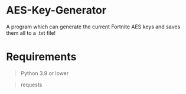 # AES-Key-Generator
A program which can generate the current Fortnite AES keys and saves them all to a .txt file!

# Requirements

> Python 3.9 or lower

> requests
